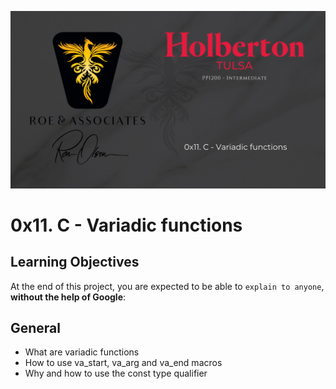 ![0x11. C - Variadic functions banner](https://github.com/ronroeandassociates/assets/blob/master/images/0x11_variadic_functions_banner.png)

# 0x11. C - Variadic functions

## Learning Objectives

At the end of this project, you are expected to be able to `explain to anyone`, **without the help of Google**:

## General

- What are variadic functions
- How to use va_start, va_arg and va_end macros
- Why and how to use the const type qualifier
